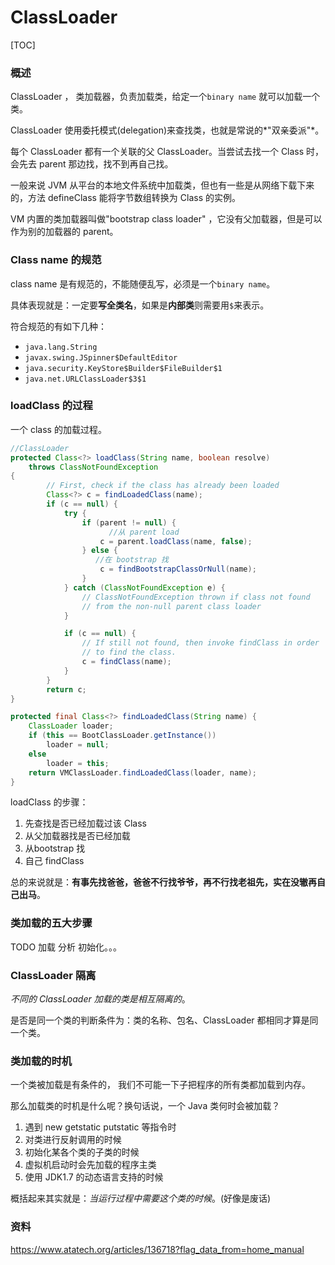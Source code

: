 # ClassLoader

[TOC]

### 概述



ClassLoader ， 类加载器，负责加载类，给定一个`binary name` 就可以加载一个类。



ClassLoader 使用委托模式(delegation)来查找类，也就是常说的*"双亲委派"*。

每个 ClassLoader 都有一个关联的父 ClassLoader。当尝试去找一个 Class 时，会先去 parent 那边找，找不到再自己找。



一般来说 JVM 从平台的本地文件系统中加载类，但也有一些是从网络下载下来的，方法 defineClass 能将字节数组转换为 Class 的实例。



VM 内置的类加载器叫做"bootstrap class loader" ，它没有父加载器，但是可以作为别的加载器的 parent。



### Class name 的规范



class name 是有规范的，不能随便乱写，必须是一个`binary name`。

具体表现就是：一定要**写全类名**，如果是**内部类**则需要用`$`来表示。

符合规范的有如下几种：

- `java.lang.String` 
- `javax.swing.JSpinner$DefaultEditor`
- `java.security.KeyStore$Builder$FileBuilder$1`
- `java.net.URLClassLoader$3$1`



### loadClass 的过程



一个 class 的加载过程。

```java
//ClassLoader
protected Class<?> loadClass(String name, boolean resolve)
    throws ClassNotFoundException
{
        // First, check if the class has already been loaded
        Class<?> c = findLoadedClass(name);
        if (c == null) {
            try {
                if (parent != null) {
                	  //从 parent load
                    c = parent.loadClass(name, false);
                } else {
                   //在 bootstrap 找
                    c = findBootstrapClassOrNull(name);
                }
            } catch (ClassNotFoundException e) {
                // ClassNotFoundException thrown if class not found
                // from the non-null parent class loader
            }

            if (c == null) {
                // If still not found, then invoke findClass in order
                // to find the class.
                c = findClass(name);
            }
        }
        return c;
}

protected final Class<?> findLoadedClass(String name) {
    ClassLoader loader;
    if (this == BootClassLoader.getInstance())
        loader = null;
    else
        loader = this;
    return VMClassLoader.findLoadedClass(loader, name);
}
```



loadClass 的步骤：

1. 先查找是否已经加载过该 Class
2. 从父加载器找是否已经加载
3. 从bootstrap 找
4. 自己 findClass



总的来说就是：**有事先找爸爸，爸爸不行找爷爷，再不行找老祖先，实在没辙再自己出马**。



### 类加载的五大步骤



TODO 加载 分析 初始化。。。



### ClassLoader 隔离



*不同的 ClassLoader 加载的类是相互隔离的*。



是否是同一个类的判断条件为：类的名称、包名、ClassLoader 都相同才算是同一个类。



### 类加载的时机



一个类被加载是有条件的， 我们不可能一下子把程序的所有类都加载到内存。



那么加载类的时机是什么呢？换句话说，一个 Java 类何时会被加载？



1. 遇到 new getstatic putstatic 等指令时
2. 对类进行反射调用的时候
3. 初始化某各个类的子类的时候
4. 虚拟机启动时会先加载的程序主类
5. 使用 JDK1.7 的动态语言支持的时候



概括起来其实就是：*当运行过程中需要这个类的时候*。(好像是废话)



### 资料

https://www.atatech.org/articles/136718?flag_data_from=home_manual